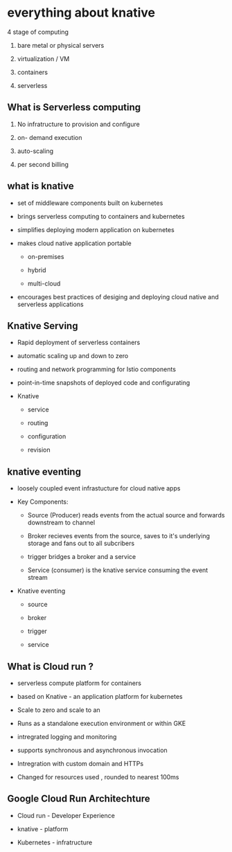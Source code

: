 # everything about knative

4 stage of computing 

1. bare metal or physical servers

2. virtualization / VM

3. containers 

4. serverless 

## What is Serverless computing

1. No infratructure  to provision and configure 

2. on- demand execution

3. auto-scaling 

4. per second billing

## what is knative

- set of middleware components built on kubernetes 

- brings serverless computing  to containers and kubernetes 

- simplifies deploying modern application on kubernetes 

- makes cloud native application portable 
  
  - on-premises
  
  - hybrid 
  
  - multi-cloud 

- encourages best practices of desiging and deploying cloud native and serverless applications

## Knative Serving

- Rapid deployment of serverless containers 

- automatic scaling up and down to zero

- routing and network programming for Istio components 

- point-in-time snapshots of deployed code and configurating 

- Knative 
  
  - service
  
  - routing 
  
  - configuration
  
  - revision

## knative eventing

-  loosely coupled event infrastucture for cloud native apps

- Key Components:
  
  - Source (Producer) reads events from the actual source and forwards downstream to channel
  
  - Broker recieves events from  the source, saves to it's underlying storage and fans out to all subcribers
  
  - trigger bridges a broker and a service 
  
  - Service (consumer) is the knative service consuming the event stream

- Knative eventing
  
  - source 
  
  - broker 
  
  - trigger 
  
  - service 



## What is Cloud run ?

- serverless compute platform for containers

- based on Knative - an application platform for kubernetes 

- Scale to zero and scale to an 

- Runs as a standalone execution environment or within GKE

- intregrated logging and monitoring 

- supports synchronous and asynchronous invocation

- Intregration with custom domain and HTTPs

- Changed for resources used , rounded to nearest 100ms



## Google Cloud Run Architechture

- Cloud run -  Developer Experience 

- knative  - platform 

- Kubernetes - infratructure


